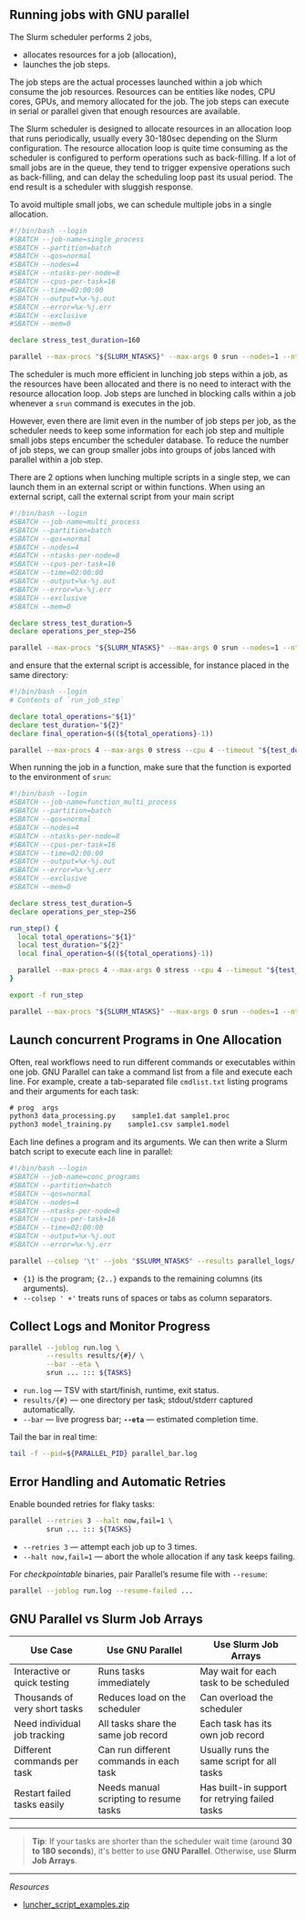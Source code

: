 ## Running jobs with GNU parallel

The Slurm scheduler performs 2 jobs,

- allocates resources for a job (allocation),
- launches the job steps.

The job steps are the actual processes launched within a job which consume the job resources. Resources can be entities like nodes, CPU cores, GPUs, and memory allocated for the job. The job steps can execute in serial or parallel given that enough resources are available.

The Slurm scheduler is designed to allocate resources in an allocation loop that runs periodically, usually every 30-180sec depending on the Slurm configuration. The resource allocation loop is quite time consuming as the scheduler is configured to perform operations such as back-filling. If a lot of small jobs are in the queue, they tend to trigger expensive operations such as back-filling, and can delay the scheduling loop past its usual period. The end result is a scheduler with sluggish response.

To avoid multiple small jobs, we can schedule multiple jobs in a single allocation.

```bash
#!/bin/bash --login
#SBATCH --job-name=single_process
#SBATCH --partition=batch
#SBATCH --qos=normal
#SBATCH --nodes=4
#SBATCH --ntasks-per-node=8
#SBATCH --cpus-per-task=16
#SBATCH --time=02:00:00
#SBATCH --output=%x-%j.out
#SBATCH --error=%x-%j.err
#SBATCH --exclusive
#SBATCH --mem=0

declare stress_test_duration=160

parallel --max-procs "${SLURM_NTASKS}" --max-args 0 srun --nodes=1 --ntasks=1 stress --cpu 16 --timeout "${stress_test_duration}" ::: {0..255}
```

The scheduler is much more efficient in lunching job steps within a job, as the resources have been allocated and there is no need to interact with the resource allocation loop. Job steps are lunched in blocking calls within a job whenever a `srun` command is executes in the job.

However, even there are limit even in the number of job steps per job, as the scheduler needs to keep some information for each job step and multiple small jobs steps encumber the scheduler database. To reduce the number of job steps, we can group smaller jobs into groups of jobs lanced with parallel within a job step.

There are 2 options when lunching multiple scripts in a single step, we can launch them in an external script or within functions. When using an external script, call the external script from your main script

```bash
#!/bin/bash --login
#SBATCH --job-name=multi_process
#SBATCH --partition=batch
#SBATCH --qos=normal
#SBATCH --nodes=4
#SBATCH --ntasks-per-node=8
#SBATCH --cpus-per-task=16
#SBATCH --time=02:00:00
#SBATCH --output=%x-%j.out
#SBATCH --error=%x-%j.err
#SBATCH --exclusive
#SBATCH --mem=0

declare stress_test_duration=5
declare operations_per_step=256

parallel --max-procs "${SLURM_NTASKS}" --max-args 0 srun --nodes=1 --ntasks=1 run_job_step "${operations_per_step}" "${stress_test_duration}" ::: {0..255}
```

and ensure that the external script is accessible, for instance placed in the same directory:

```bash
#!/bin/bash --login
# Contents of `run_job_step`

declare total_operations="${1}"
declare test_duration="${2}"
declare final_operation=$((${total_operations}-1))

parallel --max-procs 4 --max-args 0 stress --cpu 4 --timeout "${test_duration}" ::: $(seq 0 "${final_operation}")
```

When running the job in a function, make sure that the function is exported to the environment of `srun`:

```bash
#!/bin/bash --login
#SBATCH --job-name=function_multi_process
#SBATCH --partition=batch
#SBATCH --qos=normal
#SBATCH --nodes=4
#SBATCH --ntasks-per-node=8
#SBATCH --cpus-per-task=16
#SBATCH --time=02:00:00
#SBATCH --output=%x-%j.out
#SBATCH --error=%x-%j.err
#SBATCH --exclusive
#SBATCH --mem=0

declare stress_test_duration=5
declare operations_per_step=256

run_step() {
  local total_operations="${1}"
  local test_duration="${2}"
  local final_operation=$((${total_operations}-1))

  parallel --max-procs 4 --max-args 0 stress --cpu 4 --timeout "${test_duration}" ::: $(seq 0 "${final_operation}")
}

export -f run_step

parallel --max-procs "${SLURM_NTASKS}" --max-args 0 srun --nodes=1 --ntasks=1 bash -c "\"run_step ${operations_per_step} ${stress_test_duration}\"" ::: {0..255}
```


## Launch concurrent Programs in One Allocation

Often, real workflows need to run different commands or executables within one job. GNU Parallel can take a command list from a file and execute each line. For example, create a tab-separated file `cmdlist.txt` listing programs and their arguments for each task:

```txt
# prog  args
python3 data_processing.py    sample1.dat sample1.proc
python3 model_training.py    sample1.csv sample1.model
```

Each line defines a program and its arguments. We can then write a Slurm batch script to execute each line in parallel:


```bash
#!/bin/bash --login
#SBATCH --job-name=conc_programs
#SBATCH --partition=batch
#SBATCH --qos=normal
#SBATCH --nodes=4
#SBATCH --ntasks-per-node=8
#SBATCH --cpus-per-task=16
#SBATCH --time=02:00:00
#SBATCH --output=%x-%j.out
#SBATCH --error=%x-%j.err

parallel --colsep '\t' --jobs "$SLURM_NTASKS" --results parallel_logs/ srun -N1 -n1 {1} {2} :::: cmdlist.txt
```

* `{1}` is the program; `{2..}` expands to the remaining columns (its arguments).
* `--colsep ' +'` treats runs of spaces or tabs as column separators.



## Collect Logs and Monitor Progress

```bash
parallel --joblog run.log \
         --results results/{#}/ \
         --bar --eta \
         srun ... ::: ${TASKS}
```

* `run.log` — TSV with start/finish, runtime, exit status.
* `results/{#}` — one directory per task; stdout/stderr captured automatically.
* `--bar` — live progress bar; **`--eta`** — estimated completion time.

Tail the bar in real time:

```bash
tail -f --pid=${PARALLEL_PID} parallel_bar.log
```


## Error Handling and Automatic Retries

Enable bounded retries for flaky tasks:

```bash
parallel --retries 3 --halt now,fail=1 \
         srun ... ::: ${TASKS}
```

* `--retries 3` — attempt each job up to 3 times.
* `--halt now,fail=1` — abort the whole allocation if any task keeps failing.

For *checkpointable* binaries, pair Parallel’s resume file with `--resume`:

```bash
parallel --joblog run.log --resume-failed ...
```


## GNU Parallel vs Slurm Job Arrays

| **Use Case**                             | **Use GNU Parallel**                          | **Use Slurm Job Arrays**                        |
|------------------------------------------|-----------------------------------------------|--------------------------------------------------|
| Interactive or quick testing             | Runs tasks immediately                        | May wait for each task to be scheduled           |
| Thousands of very short tasks            | Reduces load on the scheduler                 | Can overload the scheduler                       |
| Need individual job tracking             | All tasks share the same job record           | Each task has its own job record                 |
| Different commands per task              | Can run different commands in each task       | Usually runs the same script for all tasks       |
| Restart failed tasks easily              | Needs manual scripting to resume tasks        | Has built-in support for retrying failed tasks   |

---

> **Tip**: If your tasks are shorter than the scheduler wait time (around **30 to 180 seconds**), it's better to use **GNU Parallel**. Otherwise, use **Slurm Job Arrays**.


---






_Resources_

- [luncher_script_examples.zip](https://github.com/user-attachments/files/21215923/luncher_script_examples.zip)
